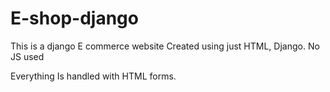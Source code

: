 # E-shop-django
This is a django E commerce website Created using just HTML, Django. No JS used


Everything Is handled with HTML forms. 
